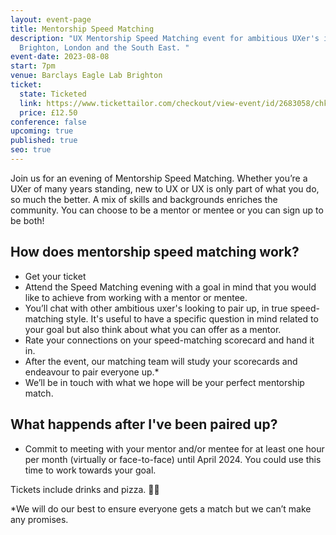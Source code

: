 ```yaml
---
layout: event-page
title: Mentorship Speed Matching
description: "UX Mentorship Speed Matching event for ambitious UXer's in
  Brighton, London and the South East. "
event-date: 2023-08-08
start: 7pm
venue: Barclays Eagle Lab Brighton
ticket:
  state: Ticketed
  link: https://www.tickettailor.com/checkout/view-event/id/2683058/chk/6bd3/?modal_widget=true&widget=true
  price: £12.50
conference: false
upcoming: true
published: true
seo: true
---
```

Join us for an evening of Mentorship Speed Matching. Whether you’re a UXer of many years standing, new to UX or UX is only part of what you do, so much the better. A mix of skills and backgrounds enriches the community. You can choose to be a mentor or mentee or you can sign up to be both! 

## **How does mentorship speed matching work?**

* Get your ticket
* Attend the Speed Matching evening with a goal in mind that you would like to achieve from working with a mentor or mentee. 
* You’ll chat with other ambitious uxer's looking to pair up, in true speed-matching style. It's useful to have a specific question in mind related to your goal but also think about what you can offer as a mentor.
* Rate your connections on your speed-matching scorecard and hand it in.
* After the event, our matching team will study your scorecards and endeavour to pair everyone up.*
* We’ll be in touch with what we hope will be your perfect mentorship match.

## **What happends after I've been paired up?** 

* Commit to meeting with your mentor and/or mentee for at least one hour per month (virtually or face-to-face) until April 2024. You could use this time to work towards your goal. 

Tickets include drinks and pizza. 🍕🥤

\*We will do our best to ensure everyone gets a match but we can’t make any promises.